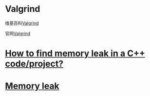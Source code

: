 # Valgrind

维基百科[Valgrind](https://en.wikipedia.org/wiki/Valgrind)

官网[Valgrind](https://www.valgrind.org/) 



# [How to find memory leak in a C++ code/project?](https://stackoverflow.com/questions/6261201/how-to-find-memory-leak-in-a-c-code-project)



# [Memory leak](https://en.wikipedia.org/wiki/Memory_leak)